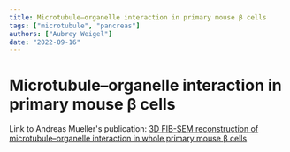 ```yaml
---
title: Microtubule–organelle interaction in primary mouse β cells
tags: ["microtubule", "pancreas"]
authors: ["Aubrey Weigel"]
date: "2022-09-16"
---
```

# Microtubule–organelle interaction in primary mouse β cells

Link to Andreas Mueller's publication: [3D FIB-SEM reconstruction of microtubule–organelle interaction in whole primary mouse β cells](https://rupress.org/jcb/article/220/2/e202010039/211599/3D-FIB-SEM-reconstruction-of-microtubule-organelle)
